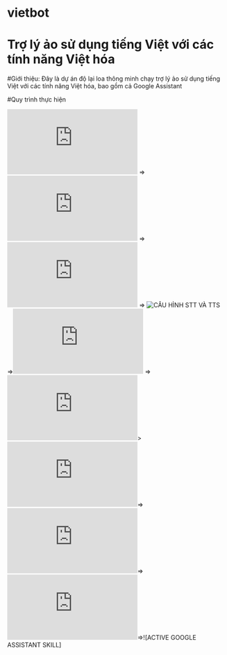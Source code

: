 # vietbot

# Trợ lý ảo sử dụng tiếng Việt với các tính năng Việt hóa 

#Giới thiệu: Đây là dự án độ lại loa thông minh chạy trợ lý ảo sử dụng tiếng Việt với các tính năng Việt hóa, bao gồm cả Google Assistant

#Quy trình thực hiện

![ĐỘ PHẦN CỨNG](https://github.com/phanmemkhoinghiep/vietbot/blob/main/02_software_enviroment_installation_guide.md) => ![CÀI ĐẶT MÔI TRƯỜNG](https://github.com/phanmemkhoinghiep/vietbot/blob/main/03_software_install_guide.md) => ![CÀI ĐẶT PHẦN MỀM](https://github.com/phanmemkhoinghiep/vietbot/blob/main/04_stt_and_tts_configuration_guide.md) => ![CẤU HÌNH STT VÀ TTS](https://github.com/phanmemkhoinghiep/vietbot/blob/main/05_hotword_configuration.guide) =>![CẤU HÌNH HOTWORD](https://github.com/phanmemkhoinghiep/vietbot/blob/main/06_running_guide.md) =>![CHẠY BOT](https://github.com/phanmemkhoinghiep/vietbot/blob/main/07_updating_guide.md)> ![CẬP NHẬT](https://github.com/phanmemkhoinghiep/vietbot/blob/main/07_updating_guide.md)=>![CÀI ĐẶT SPOTIFY](https://github.com/phanmemkhoinghiep/vietbot/blob/main/09_google_project_configuration_guide.md)=>![TẠO GOOGLE PROJECT](https://github.com/phanmemkhoinghiep/vietbot/blob/main/10__google_active_guide.md)=>![ACTIVE GOOGLE ASSISTANT SKILL]

